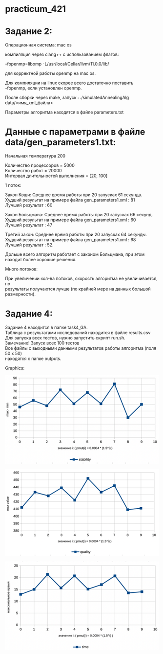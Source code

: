 # practicum_421
  
# Задание 2:
  
Операционная система: mac os  
  
компиляция через clang++ с использованием флагов:  
  
 -fopenmp=libomp  -L/usr/local/Cellar/llvm/11.0.0/lib/  
  
 для корректной работы openmp на mac os.  
  
 Для компиляции на linux скорее всего достаточно поставить  
 -fopenmp, если установлен openmp.  
  
 После сборки через make, запуск : ./simulatedAnnealingAlg data/<имя_xml_файла>  
  
Параметры алгоритма находятся в файле parameters.txt  
  
  
# Данные с параметрами в файле data/gen_parameters1.txt:
  
Начальная температура 200  
  
Количество процессоров = 5000  
Количество работ = 20000  
Интервал длительностей выполнения = [20, 100]  
  
1 поток:  
  
  
Закон Коши: Среднее время работы при 20 запусках 61 секунда.  
Худший результат на примере файла gen_parameters1.xml : 81  
Лучший результат : 60  
  
  
Закон Больцмана: Среднее время работы при 20 запусках 66 секунд.  
Худший результат на примере файла gen_parameters1.xml : 60  
Лучший результат : 47  
  
  
Третий закон: Среднее время работы при 20 запусках 64 секунды.  
Худший результат на примере файла gen_parameters1.xml : 68  
Лучший результат : 52.  
  
Дольше всего алгоритм работает с законом Больцмана, при этом  
находит более хорошие решения.  

Много потоков:  

При увеличении кол-ва потоков, скорость алгоритма не увеличивается, но  
результаты получаются лучше (по крайней мере на данных большой размерности).  

# Задание 4:
  
Задание 4 находится в папке task4_GA.  
Таблица с результатами исследований находится в файле results.csv  
Для запуска всех тестов, нужно запустить скрипт run.sh.  
Замечание! Запуск всех 100 тестов  
Все файлы с выходными данными результатов работы алгоритма (поля 50 x 50)  
находятся с папке outputs.  
  
Graphics:  
  
  
![Image alt](https://github.com/vultar150/practicum_421/raw/master/task4_GA/graphic1.png)  
  
  
![Image alt](https://github.com/vultar150/practicum_421/raw/master/task4_GA/graphic2.png)  
  
  
![Image alt](https://github.com/vultar150/practicum_421/raw/master/task4_GA/graphic3.png)  
  